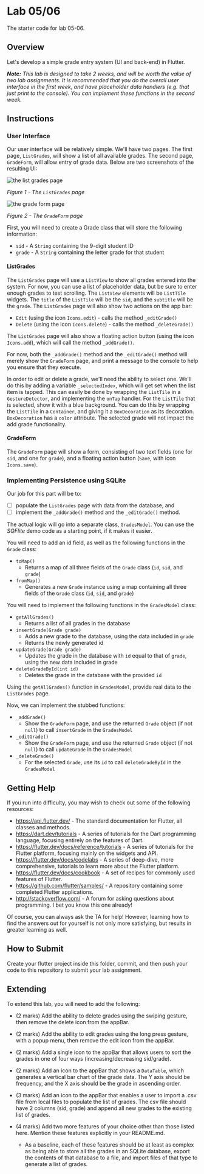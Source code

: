 # Lab 05/06
The starter code for lab 05-06.

## Overview
Let's develop a simple grade entry system (UI and back-end) in Flutter.

_**Note:** This lab is designed to take 2 weeks, and will be worth the value of two lab assignments.  It is recommended that you do the overall user interface in the first week, and have placeholder data handlers (e.g. that just print to the console).  You can implement these functions in the second week._
 
## Instructions
### User Interface
Our user interface will be relatively simple.  We'll have two pages.  The first page, `ListGrades`, will show a list of all available grades.  The second page, `GradeForm`, will allow entry of grade data.  Below are two screenshots of the resulting UI:

![the list grades page](images/list_grades.png)
 
_Figure 1 - The `ListGrades` page_

![the grade form page](images/grade_form.png)

_Figure 2 - The `GradeForm` page_

First, you will need to create a Grade class that will store the following information:
- `sid` - A `String` containing the 9-digit student ID
- `grade` - A `String` containing the letter grade for that student

#### ListGrades
The `ListGrades` page will use a `ListView` to show all grades entered into the system.  For now, you can use a list of placeholder data, but be sure to enter enough grades to test scrolling.  The `ListView` elements will be `ListTile` widgets.  The `title` of the `ListTile` will be the `sid`, and the `subtitle` will be the `grade`.  The `ListGrades` page will also show two actions on the app bar:

- `Edit` (using the icon `Icons.edit`) - calls the method `_editGrade()`
- `Delete` (using the icon `Icons.delete`) - calls the method `_deleteGrade()`

The `ListGrades` page will also show a floating action button (using the icon `Icons.add`), which will call the method `_addGrade()`.

For now, both the `_addGrade()` method and the `_editGrade()` method will merely show the `GradeForm` page, and print a message to the console to help you ensure that they execute.

In order to edit or delete a grade, we'll need the ability to select one.  We'll do this by adding a variable `_selectedIndex`, which will get set when the list item is tapped.  This can easily be done by wrapping the `ListTile` in a `GestureDetector`, and implementing the `onTap` handler.  For the `ListTile` that is selected, show it with a blue background.  You can do this by wrapping the `ListTile` in a `Container`, and giving it a `BoxDecoration` as its decoration.  `BoxDecoration` has a `color` attribute.   The selected grade will not impact the add grade functionality.

#### GradeForm
The `GradeForm` page will show a form, consisting of two text fields (one for `sid`, and one for `grade`), and a floating action button (`Save`, with icon `Icons.save`).

### Implementing Persistence using SQLite
Our job for this part will be to:

- [ ] populate the `ListGrades` page with data from the database, and
- [ ] implement the `_addGrade()` method and the `_editGrade()` method.  

The actual logic will go into a separate class, `GradesModel`.  You can use the _SQFlite_ demo code as a starting point, if it makes it easier.

You will need to add an id field, as well as the following functions in the `Grade` class:
- `toMap()`
    - Returns a map of all three fields of the `Grade` class (`id`, `sid`, and `grade`)
- `fromMap()`
    - Generates a new `Grade` instance using a map containing all three fields of the `Grade` class (`id`, `sid`, and `grade`)

You will need to implement the following functions in the `GradesModel` class:
- `getAllGrades()`
    - Returns a list of all grades in the database
- `insertGrade(Grade grade)`
    - Adds a new grade to the database, using the data included in `grade`
    - Returns the newly generated id
- `updateGrade(Grade grade)`
    - Updates the grade in the database with `id` equal to that of `grade`, using the new data included in grade
- `deleteGradeById(int id)`
    - Deletes the grade in the database with the provided `id`

Using the `getAllGrades()` function in `GradesModel`, provide real data to the `ListGrades` page.

Now, we can implement the stubbed functions:
- `_addGrade()`
    - Show the `GradeForm` page, and use the returned `Grade` object (if not `null`) to call `insertGrade` in the `GradesModel`
- `_editGrade()`
    - Show the `GradeForm` page, and use the returned `Grade` object (if not `null`) to call `updateGrade` in the `GradesModel`
- `_deleteGrade()`
    - For the selected `Grade`, use its `id` to call `deleteGradeById` in the `GradesModel`

## Getting Help
If you run into difficulty, you may wish to check out some of the following resources:

- https://api.flutter.dev/  - The standard documentation for Flutter, all classes and methods.
- https://dart.dev/tutorials - A series of tutorials for the Dart programming language, focusing entirely on the features of Dart.
- https://flutter.dev/docs/reference/tutorials - A series of tutorials for the Flutter platform, focusing mainly on the widgets and API.
- https://flutter.dev/docs/codelabs - A series of deep-dive, more comprehensive, tutorials to learn more about the Flutter platform.
- https://flutter.dev/docs/cookbook - A set of recipes for commonly used features of Flutter.
- https://github.com/flutter/samples/ - A repository containing some completed Flutter applications.
- http://stackoverflow.com/ - A forum for asking questions about programming.  I bet you know this one already!

Of course, you can always ask the TA for help!  However, learning how to find the answers out for yourself is not only more satisfying, but results in greater learning as well.

## How to Submit
Create your flutter project inside this folder, commit, and then push your code to this repository to submit your lab assignment.

## Extending
To extend this lab, you will need to add the following:

- (2 marks) Add the ability to delete grades using the swiping gesture, then remove the delete icon from the appBar.

- (2 marks) Add the ability to edit grades using the long press gesture, with a popup menu, then remove the edit icon from the appBar.

- (2 marks) Add a single icon to the appBar that allows users to sort the grades in one of four ways (increasing/decreasing sid/grade).

- (2 marks) Add an icon to the appBar that shows a `DataTable`, which generates a vertical bar chart of the grade data. The Y axis should be frequency, and the X axis should be the grade in ascending order.

- (3 marks) Add an icon to the appBar that enables a user to import a .csv file from local files to populate the list of grades. The csv file should have 2 columns (sid, grade) and append all new grades to the existing list of grades.

- (4 marks) Add two more features of your choice other than those listed here. Mention these features explicitly in your README.md.

  - As a baseline, each of these features should be at least as complex as being able to store all the grades in an SQLite database, export the contents of that database to a file, and import files of that type to generate a list of grades.

